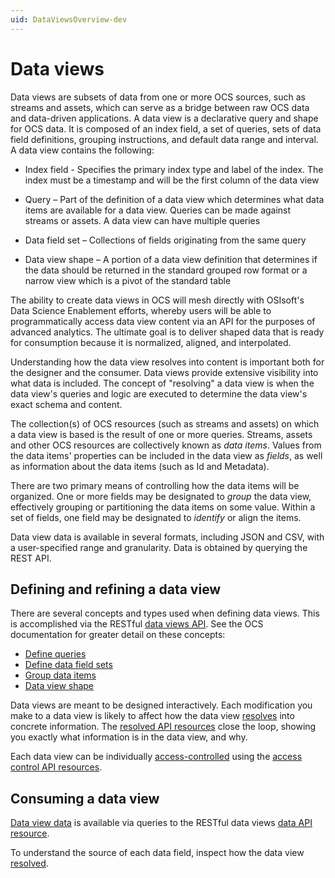 ```yaml
---
uid: DataViewsOverview-dev
---
```


# Data views

Data views are subsets of data from one or more OCS sources, such as streams and assets, which can serve as a bridge between raw OCS data and data-driven applications. A data view is a declarative query and shape for OCS data. It is composed of an index field, a set of queries, sets of data field definitions, grouping instructions, and default data range and interval. A data view contains the following:

* Index field - Specifies the primary index type and label of the index. The index must be a timestamp and will be the first column of the data view

* Query – Part of the definition of a data view which determines what data items are available for a data view. Queries can be made against streams or assets. A data view can have multiple queries

* Data field set – Collections of fields originating from the same query

* Data view shape – A portion of a data view definition that determines if the data should be returned in the standard grouped row format or a narrow view which is a pivot of the standard table

The ability to create data views in OCS will mesh directly with OSIsoft's Data Science Enablement efforts, whereby users will be able to programmatically access data view content via an API for the purposes of advanced analytics. The ultimate goal is to deliver shaped data that is ready for consumption because it is normalized, aligned, and interpolated.

Understanding how the data view resolves into content is important both for the designer and the consumer. Data views provide extensive visibility into what data is included. The concept of "resolving" a data view is when the data view's queries and logic are executed to determine the data view's exact schema and content.

The collection(s) of OCS resources (such as streams and assets) on which a data view is based is the result of one or more queries. Streams, assets and other OCS resources are collectively known as *data items*. Values from the data items' properties can be included in the data view as *fields*, as well as information about the data items (such as Id and Metadata).

There are two primary means of controlling how the data items will be organized. One or more fields may be designated to *group* the data view, effectively grouping or partitioning the data items on some value. Within a set of fields, one field may be designated to *identify* or align the items.

Data view data is available in several formats, including JSON and CSV, with a user-specified range and granularity. Data is obtained by querying the REST API.

## Defining and refining a data view
There are several concepts and types used when defining data views. This is accomplished via the RESTful [data views API](xref:DataViewsAPIOverview). See the OCS documentation for greater detail on these concepts:
* [Define queries](xref:DataViewsQueries)
* [Define data field sets](xref:DataViewsFieldSets)
* [Group data items](xref:DataViewsGrouping)
* [Data view shape](xref:DataViewShape)

Data views are meant to be designed interactively. Each modification you make to a data view is likely to affect how the data view [resolves](xref:ResolvedDataView) into concrete information. The [resolved API resources](xref:ResolvedDataViewAPI) close the loop, showing you exactly what information is in the data view, and why.

Each data view can be individually [access-controlled](xref:DataViewsSecuringDataViews) using the [access control API resources](xref:DataViewsAccessControlAPI).

## Consuming a data view
[Data view data](xref:DataViewsQuickStartGetData) is available via queries to the RESTful data views [data API resource](xref:DataViewsDataAPI). 

To understand the source of each data field, inspect how the data view [resolved](xref:ResolvedDataView).